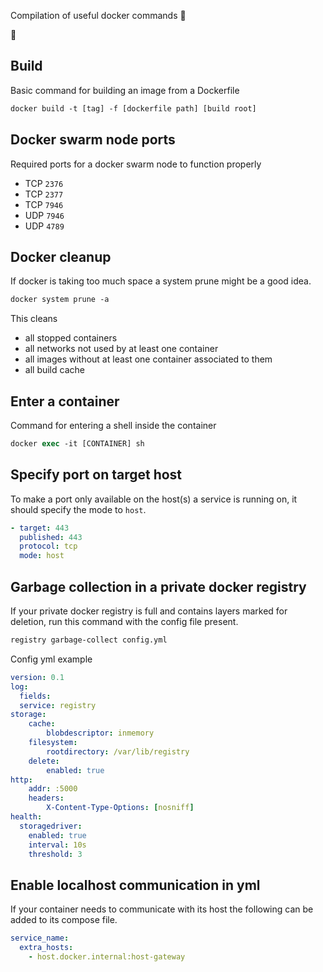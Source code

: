 Compilation of useful docker commands 🐳

🐳


## Build

Basic command for building an image from a Dockerfile

```ps
docker build -t [tag] -f [dockerfile path] [build root]
```

## Docker swarm node ports

Required ports for a docker swarm node to function properly

* TCP `2376`
* TCP `2377`
* TCP `7946`
* UDP `7946`
* UDP `4789`

## Docker cleanup

If docker is taking too much space a system prune might be a good idea.

```ps
docker system prune -a
```
This cleans 

* all stopped containers
* all networks not used by at least one container
* all images without at least one container associated to them
* all build cache

## Enter a container

Command for entering a shell inside the container

```ps
docker exec -it [CONTAINER] sh
```

## Specify port on target host

To make a port only available on the host(s) a service is running on, it should specify the mode to `host`. 

```yml
- target: 443
  published: 443
  protocol: tcp
  mode: host
```


## Garbage collection in a private docker registry

If your private docker registry is full and contains layers marked for deletion, run this command with the config file present.
```ps
registry garbage-collect config.yml
```

Config yml example

```yml
version: 0.1
log:
  fields:
  service: registry
storage:
    cache:
        blobdescriptor: inmemory
    filesystem:
        rootdirectory: /var/lib/registry
    delete:
        enabled: true
http:
    addr: :5000
    headers:
        X-Content-Type-Options: [nosniff]
health:
  storagedriver:
    enabled: true
    interval: 10s
    threshold: 3
```

## Enable localhost communication in yml

If your container needs to communicate with its host the following can be added to its compose file. 

```yml
service_name:
  extra_hosts:
    - host.docker.internal:host-gateway
```
